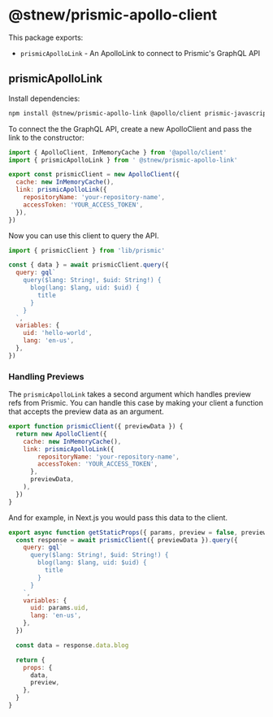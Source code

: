 # @stnew/prismic-apollo-client

This package exports:

- `prismicApolloLink` - An ApolloLink to connect to Prismic's GraphQL API

## prismicApolloLink

Install dependencies:

```sh
npm install @stnew/prismic-apollo-link @apollo/client prismic-javascript
```

To connect the the GraphQL API, create a new ApolloClient and pass the link to the constructor:

```js
import { ApolloClient, InMemoryCache } from '@apollo/client'
import { prismicApolloLink } from ' @stnew/prismic-apollo-link'

export const prismicClient = new ApolloClient({
  cache: new InMemoryCache(),
  link: prismicApolloLink({
    repositoryName: 'your-repository-name',
    accessToken: 'YOUR_ACCESS_TOKEN',
  }),
})
```

Now you can use this client to query the API.

```js
import { prismicClient } from 'lib/prismic'

const { data } = await prismicClient.query({
  query: gql`
    query($lang: String!, $uid: String!) {
      blog(lang: $lang, uid: $uid) {
        title
      }
    }
  `,
  variables: {
    uid: 'hello-world',
    lang: 'en-us',
  },
})
```

### Handling Previews

The `prismicApolloLink` takes a second argument which handles preview refs from Prismic. You can handle
this case by making your client a function that accepts the preview data as an argument.

```js
export function prismicClient({ previewData }) {
  return new ApolloClient({
    cache: new InMemoryCache(),
    link: prismicApolloLink({
        repositoryName: 'your-repository-name',
        accessToken: 'YOUR_ACCESS_TOKEN',
      },
      previewData,
    ),
  })
}
```

And for example, in Next.js you would pass this data to the client.

```js
export async function getStaticProps({ params, preview = false, previewData }) {
  const response = await prismicClient({ previewData }).query({
    query: gql`
      query($lang: String!, $uid: String!) {
        blog(lang: $lang, uid: $uid) {
          title
        }
      }
    `,
    variables: {
      uid: params.uid,
      lang: 'en-us',
    },
  })

  const data = response.data.blog

  return {
    props: {
      data,
      preview,
    },
  }
}
```
